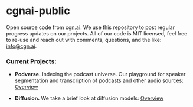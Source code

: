 # cgnai-public
Open source code from [cgn.ai](https://cgn.ai/). We use this repository to post regular progress updates on our projects. All of our code is MIT licensed, feel free to re-use and reach out with comments, questions, and the like: info@cgn.ai.

### Current Projects:

- **Podverse.** Indexing the podcast universe. Our playground for speaker segmentation and transcription of podcasts and other audio sources: [Overview](https://github.com/cgn-ai/cgnai-public/tree/main/notebooks/podverse)
	
- **Diffusion.** We take a brief look at diffusion models: [Overview](https://github.com/cgn-ai/cgnai-public/tree/main/notebooks/diffusion)


